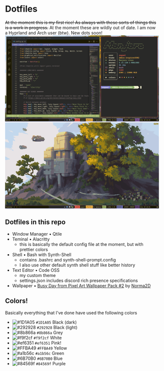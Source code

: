 # Dotfiles
~~At the moment this is my first rice! As always with these sorts of things this is a work in progress.~~
At the moment these are wildly out of date. I am now a Hyprland and Arch user (btw). New dots soon!
![A screenshot of a screen showcasing a terminal using a fetch script and an instance of Code OSS.](./photos/first_rice_code_and_term.png?raw=true)
![A screenshot of an empty screen showcasing a wallpaper with grey sci-fi esc buildings and green trees on a sunny day. Spaceships are causally flying in the background. At the bottom of the screen is a bar showcasing some key information about the computer's functionality.](./photos/first_rice_wallpaper.png?raw=true)

## Dotfiles in this repo 
- Window Manager • Qtile
- Teminal • Alacritty
  - this is basically the default config file at the moment, but with prettier colors
- Shell • Bash with Synth-Shell
  - contains .bashrc and synth-shell-prompt.config
  - I also use other default synth shell stuff like better history
- Text Editor • Code OSS
  - my custom theme
  - settings.json includes discord rich presence specifications
- Wallpaper • [Busy Day from Pixel Art Wallpaper Pack #2](https://norma-2d.itch.io/free-pixel-art-wallpaper-pack-2) by [Norma2D](https://norma-2d.itch.io/)

## Colors!
Basically everything that I've done have used the following colors
- ![#1D1A05](https://placehold.co/15x15/1d1a05/1d1a05.png) `#1D1A05` Black (dark)
- ![#292928](https://placehold.co/15x15/292928/292928.png) `#292928` Black (light)
- ![#8b866a](https://placehold.co/15x15/8b866a/8b866a.png) `#8b866a` Grey
- ![#f9f2cf](https://placehold.co/15x15/f9f2cf/f9f2cf.png) `#f9f2cf` White
- ![#ef6351](https://placehold.co/15x15/ef6351/ef6351.png) `#ef6351` Pink!
- ![#FFBA49](https://placehold.co/15x15/FFBA49/FFBA49.png) `#FFBA49` Yellow
- ![#a1b56c](https://placehold.co/15x15/a1b56c/a1b56c.png) `#a1b56c` Green
- ![#6B70B0](https://placehold.co/15x15/6B70B0/6B70B0.png) `#6B70B0` Blue
- ![#84569f](https://placehold.co/15x15/84569f/84569f.png) `#84569f` Purple
